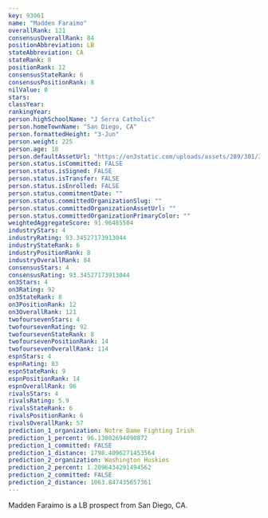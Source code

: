 ```yaml
---
key: 93061
name: "Madden Faraimo"
overallRank: 121
consensusOverallRank: 84
positionAbbreviation: LB
stateAbbreviation: CA
stateRank: 8
positionRank: 12
consensusStateRank: 6
consensusPositionRank: 8
nilValue: 0
stars: 
classYear: 
rankingYear: 
person.highSchoolName: "J Serra Catholic"
person.homeTownName: "San Diego, CA"
person.formattedHeight: "3-Jun"
person.weight: 225
person.age: 18
person.defaultAssetUrl: "https://on3static.com/uploads/assets/289/301/301289.jpg"
person.status.isCommitted: FALSE
person.status.isSigned: FALSE
person.status.isTransfer: FALSE
person.status.isEnrolled: FALSE
person.status.commitmentDate: ""
person.status.committedOrganizationSlug: ""
person.status.committedOrganizationAssetUrl: ""
person.status.committedOrganizationPrimaryColor: ""
weightedAggregateScore: 91.96485504
industryStars: 4
industryRating: 93.34527173913044
industryStateRank: 6
industryPositionRank: 8
industryOverallRank: 84
consensusStars: 4
consensusRating: 93.34527173913044
on3Stars: 4
on3Rating: 92
on3StateRank: 8
on3PositionRank: 12
on3OverallRank: 121
twofoursevenStars: 4
twofoursevenRating: 92
twofoursevenStateRank: 8
twofoursevenPositionRank: 14
twofoursevenOverallRank: 114
espnStars: 4
espnRating: 83
espnStateRank: 9
espnPositionRank: 14
espnOverallRank: 96
rivalsStars: 4
rivalsRating: 5.9
rivalsStateRank: 6
rivalsPositionRank: 6
rivalsOverallRank: 57
prediction_1_organization: Notre Dame Fighting Irish
prediction_1_percent: 96.13082694090872
prediction_1_committed: FALSE
prediction_1_distance: 1798.4096271453564
prediction_2_organization: Washington Huskies
prediction_2_percent: 1.2096434291494562
prediction_2_committed: FALSE
prediction_2_distance: 1063.847435657361
---
```

Madden Faraimo is a LB prospect from San Diego, CA.